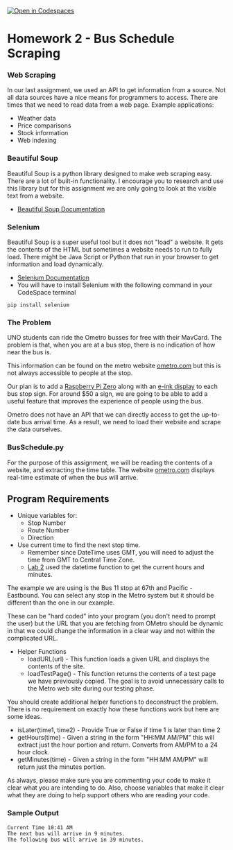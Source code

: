 [![Open in Codespaces](https://classroom.github.com/assets/launch-codespace-2972f46106e565e64193e422d61a12cf1da4916b45550586e14ef0a7c637dd04.svg)](https://classroom.github.com/open-in-codespaces?assignment_repo_id=21166205)
# Homework 2 - Bus Schedule Scraping

### Web Scraping
In our last assignment, we used an API to get information from a source. Not all data sources have a nice means for programmers to access. There are times that we need to read data from a web page.
Example applications:
- Weather data
- Price comparisons
- Stock information
- Web indexing

### Beautiful Soup
Beautiful Soup is a python library designed to make web scraping easy. There are a lot of built-in functionality. I encourage you to research and use this library but for this assignment we are only going to look at the visible text from a website.
- [Beautiful Soup Documentation](https://www.crummy.com/software/BeautifulSoup/bs4/doc/)

### Selenium
Beautiful Soup is a super useful tool but it does not "load" a website. It gets the contents of the HTML but sometimes a website needs to run to fully load. There might be Java Script or Python that run in your browser to get information and load dynamically.
- [Selenium Documentation](https://www.selenium.dev/)
- You will have to install Selenium with the following command in your CodeSpace terminal
```
pip install selenium
```

### The Problem
UNO students can ride the Ometro busses for free with their MavCard. The problem is that, when you are at a bus stop, there is no indication of how near the bus is.

This information can be found on the metro website [ometro.com](https://ometro.com) but this is not always accessible to people at the stop.

Our plan is to add a [Raspberry Pi Zero](https://www.adafruit.com/product/2885) along with an [e-ink display](https://www.adafruit.com/product/3743) to each bus stop sign. For around $50 a sign, we are going to be able to add a useful feature that improves the experience of people using the bus.

Ometro does not have an API that we can directly access to get the up-to-date bus arrival time. As a result, we need to load their website and scrape the data ourselves.

### BusSchedule.py
For the purpose of this assignment, we will be reading the contents of a website, and extracting the time table.
The website [ometro.com](https://myride.ometro.com/) displays real-time estimate of when the bus will arrive.

## Program Requirements
- Unique variables for:
  - Stop Number
  - Route Number
  - Direction
- Use current time to find the next stop time.
  - Remember since DateTime uses GMT, you will need to adjust the time from GMT to Central Time Zone.
  - [Lab 2](https://github.com/UNO-Babb/Lab2) used the datetime function to get the current hours and minutes.

The example we are using is the Bus 11 stop at 67th and Pacific - Eastbound. You can select any stop in the Metro system but it should be different than the one in our example.

These can be "hard coded" into your program (you don't need to prompt the user) but the URL that you are fetching from OMetro should be dynamic in that we could change the information in a clear way and not within the complicated URL.

- Helper Functions
  - loadURL(url) - This function loads a given URL and displays the contents of the site.
  - loadTestPage() - This function returns the contents of a test page we have previously copied. The goal is to avoid unnecessary calls to the Metro web site during our testing phase.

You should create additional helper functions to deconstruct the problem. There is no requirement on exactly how these functions work but here are some ideas.
- isLater(time1, time2) - Provide True or False if time 1 is later than time 2
- getHours(time) - Given a string in the form "HH:MM AM/PM" this will extract just the hour portion and return. Converts from AM/PM to a 24 hour clock.
- getMinutes(time) - Given a string in the form "HH:MM AM/PM" will return just the minutes portion.

As always, please make sure you are commenting your code to make it clear what you are intending to do. Also, choose variables that make it clear what they are doing to help support others who are reading your code.

### Sample Output
```
Current Time 10:41 AM
The next bus will arrive in 9 minutes.
The following bus will arrive in 39 minutes.
```
